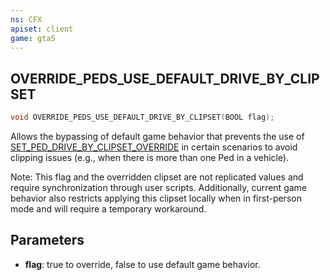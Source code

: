 ```yaml
---
ns: CFX
apiset: client
game: gta5
---
```

## OVERRIDE_PEDS_USE_DEFAULT_DRIVE_BY_CLIPSET

```c
void OVERRIDE_PEDS_USE_DEFAULT_DRIVE_BY_CLIPSET(BOOL flag);
```

Allows the bypassing of default game behavior that prevents the use of [SET_PED_DRIVE_BY_CLIPSET_OVERRIDE](#_0xED34AB6C5CB36520) in certain scenarios to avoid clipping issues (e.g., when there is more than one Ped in a vehicle).

Note: This flag and the overridden clipset are not replicated values and require synchronization through user scripts. Additionally, current game behavior also restricts applying this clipset locally when in first-person mode and will require a temporary workaround.

## Parameters
* **flag**: true to override, false to use default game behavior.
